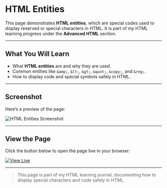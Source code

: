 # HTML Entities

This page demonstrates **HTML entities**, which are special codes used to display reserved or special characters in HTML. It is part of my HTML learning progress under the **Advanced HTML** section.  

---

## What You Will Learn

- What **HTML entities** are and why they are used.  
- Common entities like `&amp;`, `&lt;`, `&gt;`, `&quot;`, `&copy;`, and `&reg;`.  
- How to display code and special symbols safely in HTML.  

---

## Screenshot

Here’s a preview of the page:

![HTML Entities Screenshot](screenshot.jpg)

---

## View the Page

Click the button below to open the page live in your browser:

[![View Live](https://img.shields.io/badge/View%20Code-Live-brightgreen)](html-entities.html)

---

> This page is part of my HTML learning journal, documenting how to display special characters and code safely in HTML.
